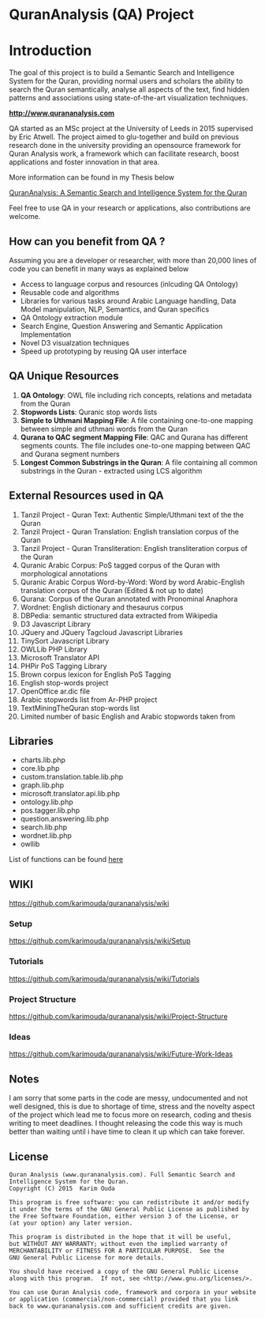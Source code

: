 # QuranAnalysis (QA) Project

# Introduction

The goal of this project is to build a Semantic Search and Intelligence System for the Quran, providing normal users and scholars the ability to search the Quran semantically, analyse all aspects of the text, find hidden patterns and associations using state-of-the-art visualization techniques.

**http://www.qurananalysis.com**

QA started as an MSc project at the University of Leeds in 2015 supervised by Eric Atwell. The project aimed to glu-together and build on previous research done in the university providing an opensource framework for Quran Analysis work, a framework which can facilitate research, boost applications and foster innovation in that area.

More information can be found in my Thesis below

[QuranAnalysis: A Semantic Search and Intelligence System for the Quran](https://www.researchgate.net/publication/282648776_QuranAnalysis_A_Semantic_Search_and_Intelligence_System_for_the_Quran)

Feel free to use QA in your research or applications, also contributions are welcome.


## How can you benefit from QA ?


Assuming you are a developer or researcher, with more than 20,000 lines of code you can benefit in many ways as explained below

- Access to language corpus and resources (inlcuding QA Ontology)
- Reusable code and algorithms
- Libraries for various tasks around Arabic Language handling, Data Model manipulation, NLP, Semantics, and Quran specifics
- QA Ontology extraction module
- Search Engine, Question Answering and Semantic Application Implementation
- Novel D3 visualzation techniques
- Speed up prototyping by reusing QA user interface

## QA Unique Resources

1. **QA Ontology**: OWL file including rich concepts, relations and metadata from the Quran
2. **Stopwords Lists**: Quranic stop words lists
3. **Simple to Uthmani Mapping File**: A file containing one-to-one mapping between simple and uthmani words from the Quran
4. **Qurana to QAC segment Mapping File**: QAC and Qurana has different segments counts. The file includes one-to-one mapping between QAC and Qurana segment numbers
5. **Longest Common Substrings in the Quran**: A file containing all common substrings in the Quran - extracted using LCS algorithm

## External Resources used in QA

1. Tanzil Project - Quran Text: Authentic Simple/Uthmani text of the the Quran 
2. Tanzil Project - Quran Translation: English translation corpus of the Quran 
3. Tanzil Project - Quran Transliteration: English transliteration corpus of the Quran 
4. Quranic Arabic Corpus: PoS tagged corpus of the Quran with morphological annotations 
5. Quranic Arabic Corpus Word-by-Word: Word by word Arabic-English translation corpus of the Quran (Edited & not up to date)
6. Qurana: Corpus of the Quran annotated with Pronominal Anaphora
7. Wordnet: English dictionary and thesaurus corpus 
8. DBPedia: semantic structured data extracted from Wikipedia 
9. D3 Javascript Library 
10. JQuery and JQuery Tagcloud Javascript Libraries
11. TinySort Javascript Library
12. OWLLib PHP Library 
13. Microsoft Translator API 
14. PHPir PoS Tagging Library 
15. Brown corpus lexicon for English PoS Tagging 
16. English stop-words project 
17. OpenOffice ar.dic file 
18. Arabic stopwords list from Ar-PHP project
19. TextMiningTheQuran stop-words list
20. Limited number of basic English and Arabic stopwords taken from


## Libraries
* charts.lib.php
* core.lib.php
* custom.translation.table.lib.php
* graph.lib.php
* microsoft.translator.api.lib.php
* ontology.lib.php
* pos.tagger.lib.php
* question.answering.lib.php
* search.lib.php
* wordnet.lib.php
* owllib

List of functions can be found [here](https://github.com/karimouda/qurananalysis/wiki/Libraries-&-Functions)


## WIKI

https://github.com/karimouda/qurananalysis/wiki

### Setup
https://github.com/karimouda/qurananalysis/wiki/Setup

### Tutorials
https://github.com/karimouda/qurananalysis/wiki/Tutorials

### Project Structure
https://github.com/karimouda/qurananalysis/wiki/Project-Structure

### Ideas
https://github.com/karimouda/qurananalysis/wiki/Future-Work-Ideas

## Notes

I am sorry that some parts in the code are messy, undocumented and not well designed, this is due to shortage of time, stress and the novelty aspect of the project which lead me to focus more on research, coding and thesis writing to meet deadlines. I thought releasing the code this way is much better than waiting until i have time to clean it up which can take forever.

## License

    Quran Analysis (www.qurananalysis.com). Full Semantic Search and Intelligence System for the Quran.
    Copyright (C) 2015  Karim Ouda

    This program is free software: you can redistribute it and/or modify
    it under the terms of the GNU General Public License as published by
    the Free Software Foundation, either version 3 of the License, or
    (at your option) any later version.

    This program is distributed in the hope that it will be useful,
    but WITHOUT ANY WARRANTY; without even the implied warranty of
    MERCHANTABILITY or FITNESS FOR A PARTICULAR PURPOSE.  See the
    GNU General Public License for more details.

    You should have received a copy of the GNU General Public License
    along with this program.  If not, see <http://www.gnu.org/licenses/>.

    You can use Quran Analysis code, framework and corpora in your website
    or application (commercial/non-commercial) provided that you link
    back to www.qurananalysis.com and sufficient credits are given.
